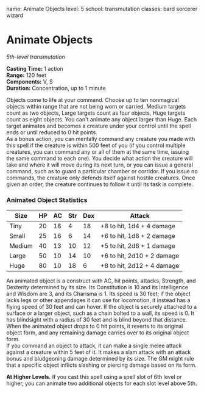 name: Animate Objects level: 5 school: transmutation classes: bard sorcerer wizard

# Animate Objects
_5th-level transmutation_

**Casting Time:** 1 action   
**Range:** 120 feet   
**Components:** V, S   
**Duration:** Concentration, up to 1 minute

Objects come to life at your command. Choose up to ten nonmagical objects within range that are not being worn or carried. Medium targets count as two objects, Large targets count as four objects, Huge targets count as eight objects. You can't animate any object larger than Huge. Each target animates and becomes a creature under your control until the spell ends or until reduced to 0 hit points.    
As a bonus action, you can mentally command any creature you made with this spell if the creature is within 500 feet of you (if you control multiple creatures, you can command any or all of them at the same time, issuing the same command to each one). You decide what action the creature will take and where it will move during its next turn, or you can issue a general command, such as to guard a particular chamber or corridor. If you issue no commands, the creature only defends itself against hostile creatures. Once given an order, the creature continues to follow it until its task is complete.

### Animated Object Statistics

| Size   | HP | AC | Str | Dex | Attack                     |
| ------ | -- | -- | --- | --- | -------------------------- |
| Tiny   | 20 | 18 | 4   | 18  | +8 to hit, 1d4 + 4 damage  |
| Small  | 25 | 16 | 6   | 14  | +6 to hit, 1d8 + 2 damage  |
| Medium | 40 | 13 | 10  | 12  | +5 to hit, 2d6 + 1 damage  |
| Large  | 50 | 10 | 14  | 10  | +6 to hit, 2d10 + 2 damage |
| Huge   | 80 | 10 | 18  | 6   | +8 to hit, 2d12 + 4 damage |

An animated object is a construct with AC, hit points, attacks, Strength, and Dexterity determined by its size. Its Constitution is 10 and its Intelligence and Wisdom are 3, and its Charisma is 1. Its speed is 30 feet; if the object lacks legs or other appendages it can use for locomotion, it instead has a flying speed of 30 feet and can hover. If the object is securely attached to a surface or a larger object, such as a chain bolted to a wall, its speed is 0. It has blindsight with a radius of 30 feet and is blind beyond that distance. When the animated object drops to 0 hit points, it reverts to its original object form, and any remaining damage carries over to its original object form.    
If you command an object to attack, it can make a single melee attack against a creature within 5 feet of it. It makes a slam attack with an attack bonus and bludgeoning damage determined by its size. The GM might rule that a specific object inflicts slashing or piercing damage based on its form.

**At Higher Levels.** If you cast this spell using a spell slot of 6th level or higher, you can animate two additional objects for each slot level above 5th. 